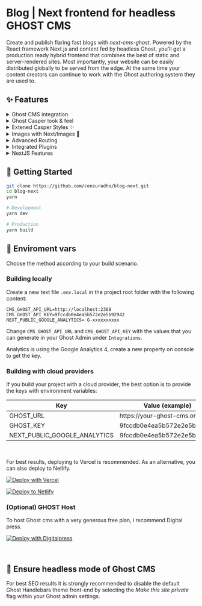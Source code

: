 # Blog | Next frontend for headless GHOST CMS

Create and publish flaring fast blogs with <i>next-cms-ghost</i>. Powered by the React framework Next.js and content fed by headless Ghost, you'll get a production ready hybrid frontend that combines the best of static and server-rendered sites. Most importantly, your website can be easily distributed globally to be served from the edge. At the same time your content creators can continue to work with the Ghost authoring system they are used to.

## ✨ Features
<details>
<summary>Ghost CMS integration</summary>
<br />
<ul>
  <li>Supports Ghost `v3`</li>
</ul>
</details>
<details>
<summary>Ghost Casper look & feel</summary>
<br />
<ul>
  <li>Fully responsive</li>
  <li>Styled 404 page</li>
  <li>Preview Section in posts</li>
  <li>Sitemap</li>
  <li>RSS feed</li>
  <li>SEO optimized</li>
</ul>
</details>
<details>
<summary>Extened Casper Styles ✨</summary>
<br />
<ul>
  <li>Dark Mode</li>
  <li>Most recent posts pinned on top</li>
</ul>
</details>
<details>
<summary>Images with Next/Images 🚀</summary>
<br />
<ul>
  <li>Auto-optimized images</li>
  <li>No content shifts due to consistent placeholders</li>
</ul>
</details>
<details>
<summary>Advanced Routing</summary>
<br />
<ul>
  <li>Auto-detects custom paths</li>
</ul>
</details>
<details>
<summary>Integrated Plugins</summary>
<br />
<ul>
  <li>Google Analytics 4</li> 
</ul>
</details>
<details>
<summary>NextJS Features</summary>
<br />
<ul>
  <li>Incremental Regeneration</li>
  <li>Support for Preview</li>
</ul>
</details>


## 🎌 Getting Started

```bash
git clone https://github.com/censuradho/blog-next.git
cd blog-next
yarn

# Development
yarn dev

# Production
yarn build
```

## 🔑 Enviroment vars 

Choose the method according to your build scenario.

### Building locally

Create a new text file `.env.local` in the project root folder with the following content:

```
CMS_GHOST_API_URL=http://localhost:2368
CMS_GHOST_API_KEY=9fccdb0e4ea5b572e2e5b92942
NEXT_PUBLIC_GOOGLE_ANALYTICS= G-xxxxxxxxxx
```

Change `CMS_GHOST_API_URL` and `CMS_GHOST_API_KEY` with the values that you can generate in your Ghost Admin under `Integrations`.

Analytics is using the Google Analytics 4, create a new property on console to get the key.

### Building with cloud providers

If you build your project with a cloud provider, the best option is to provide the keys with environment variables:

| Key                          | Value (example)              |
| ---------------------------- | ---------------------------- |
| GHOST_URL                    | https:\/\/your-ghost-cms.org |
| GHOST_KEY                    | 9fccdb0e4ea5b572e2e5b92942   |
| NEXT_PUBLIC_GOOGLE_ANALYTICS | 9fccdb0e4ea5b572e2e5b92942   |

&nbsp;

For best results, deploying to Vercel is recommended. As an alternative, you can also deploy to Netlify.

[![Deploy with Vercel](https://vercel.com/button)](https://vercel.com/new/git/external?repository-url=https://github.com/censuradho/blog-next)

[![Deploy to Netlify](https://www.netlify.com/img/deploy/button.svg)](https://app.netlify.com/start/deploy?repository=https://github.com/censuradho/blog-next&utm_source=github)

### (Optional) GHOST Host

To host Ghost cms with a very generous free plan, i recommend Digital press.

[![Deploy with Digitalpress](https://www.digitalpress.blog/images/digitalpress-logo.d8de65d.svg)](https://www.digitalpress.blog/)

&nbsp;

## 🤯 Ensure headless mode of Ghost CMS

For best SEO results it is strongly recommended to disable the default Ghost Handlebars theme front-end by selecting the _Make this site private_ flag within your Ghost admin settings.




